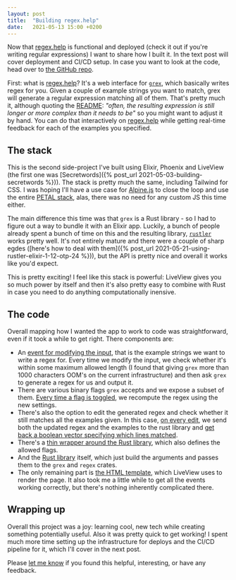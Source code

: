 ```yaml
---
layout: post
title:  "Building regex.help"
date:   2021-05-13 15:00 +0200
---
```


Now that [regex.help](https://regex.help) is functional and deployed (check it out if you're writing regular expressions) I want to share how I built it. In the text post will cover deployment and CI/CD setup. In case you want to look at the code, head over to [the GitHub repo](https://github.com/maciejgryka/regex_help).

First: what is [regex.help](https://regex.help)? It's a web interface for [`grex`](https://github.com/pemistahl/grex), which basically writes regex for you. Given a couple of example strings you want to match, grex will generate a regular expression matching all of them. That's pretty much it, although quoting the [README](https://github.com/pemistahl/grex#2--do-i-still-need-to-learn-to-write-regexes-then-top-): *"often, the resulting expression is still longer or more complex than it needs to be"* so you might want to adjust it by hand. You can do that interactively on [regex.help](https://regex.help) while getting real-time feedback for each of the examples you specified.

## The stack

This is the second side-project I've built using Elixir, Phoenix and LiveView (the first one was [Secretwords]({% post_url 2021-05-03-building-secretwords %})). The stack is pretty much the same, including Tailwind for CSS. I was hoping I'll have a use case for [Alpine.js](https://github.com/alpinejs/alpine/) to close the loop and use the entire [PETAL stack](https://thinkingelixir.com/petal-stack-in-elixir/), alas, there was no need for any custom JS this time either.

The main difference this time was that `grex` is a Rust library - so I had to figure out a way to bundle it with an Elixir app. Luckily, a bunch of people already spent a bunch of time on this and the resulting library, [`rustler`](https://github.com/rusterlium/rustler) works pretty well. It's not entirely mature and there were a couple of sharp egdes ([here's how to deal with them]({% post_url 2021-05-21-using-rustler-elixir-1-12-otp-24 %})), but the API is pretty nice and overall it works like you'd expect.

This is pretty exciting! I feel like this stack is powerful: LiveView gives you so much power by itself and then it's also pretty easy to combine with Rust in case you need to do anything computationally inensive.

## The code

Overall mapping how I wanted the app to work to code was straightforward, even if it took a while to get right. There components are:

- An [event for modifying the input](https://github.com/maciejgryka/regex_help/blob/27dc73088b054bc518a61467a79f93769861e3fe/lib/regex_help_web/live/page_live.ex#L22-L28), that is the example strings we want to write a regex for. Every time we modify the input, we check whether it's within some maximum allowed length (I found that giving `grex` more than 1000 characters OOM's on the current infrastructure) and then ask `grex` to generate a regex for us and output it.
- There are various binary flags `grex` accepts and we expose a subset of them. [Every time a flag is toggled](https://github.com/maciejgryka/regex_help/blob/27dc73088b054bc518a61467a79f93769861e3fe/lib/regex_help_web/live/page_live.ex#L34-L45), we recompute the regex using the new settings.
- There's also the option to edit the generated regex and check whether it still matches all the examples given. In this case, [on every edit](https://github.com/maciejgryka/regex_help/blob/27dc73088b054bc518a61467a79f93769861e3fe/lib/regex_help_web/live/page_live.ex#L60-L67), we send both the updated regex and the examples to the rust library and [get back a boolean vector specifying which lines matched](https://github.com/maciejgryka/regex_help/blob/27dc73088b054bc518a61467a79f93769861e3fe/native/regexhelper/src/lib.rs#L39).
- There's a [thin wrapper around the Rust library](https://github.com/maciejgryka/regex_help/blob/main/lib/regex_help/regex_helper.ex), which also defines the allowed flags.
- And the [Rust library](https://github.com/maciejgryka/regex_help/blob/main/native/regexhelper/src/lib.rs) itself, which just build the arguments and passes them to the `grex` and `regex` crates.
- The only remaining part is [the HTML template](https://github.com/maciejgryka/regex_help/blob/main/lib/regex_help_web/live/page_live.html.leex), which LiveView uses to render the page. It also took me a little while to get all the events working correctly, but there's nothing inherently complicated there.

## Wrapping up

Overall this project was a joy: learning cool, new tech while creating something potentially useful. Also it was pretty quick to get working! I spent much more time setting up the infrastructure for deploys and the CI/CD pipeline for it, which I'll cover in the next post.

Please [let me know](https://twitter.com/maciejgryka) if you found this helpful, interesting, or have any feedback.
